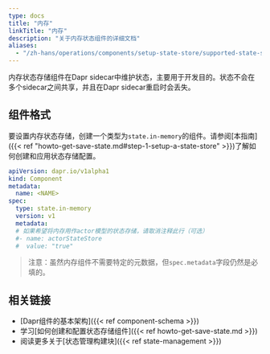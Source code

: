 ```yaml
---
type: docs
title: "内存"
linkTitle: "内存"
description: "关于内存状态组件的详细文档"
aliases:
  - "/zh-hans/operations/components/setup-state-store/supported-state-stores/setup-inmemory/"
---
```


内存状态存储组件在Dapr sidecar中维护状态，主要用于开发目的。状态不会在多个sidecar之间共享，并且在Dapr sidecar重启时会丢失。

## 组件格式

要设置内存状态存储，创建一个类型为`state.in-memory`的组件。请参阅[本指南]({{< ref "howto-get-save-state.md#step-1-setup-a-state-store" >}})了解如何创建和应用状态存储配置。

```yaml
apiVersion: dapr.io/v1alpha1
kind: Component
metadata:
  name: <NAME>
spec:
  type: state.in-memory
  version: v1
  metadata: 
  # 如果希望将内存用作actor模型的状态存储，请取消注释此行（可选）
  #- name: actorStateStore
  #  value: "true"
```

> 注意：虽然内存组件不需要特定的元数据，但`spec.metadata`字段仍然是必填的。

## 相关链接

- [Dapr组件的基本架构]({{< ref component-schema >}})
- 学习[如何创建和配置状态存储组件]({{< ref howto-get-save-state.md >}})
- 阅读更多关于[状态管理构建块]({{< ref state-management >}})
